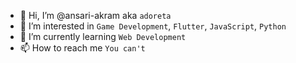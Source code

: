 - 👋 Hi, I’m @ansari-akram aka `adoreta`
- 👀 I’m interested in `Game Development`, `Flutter`, `JavaScript`, `Python`
- 🌱 I’m currently learning `Web Development`
- 📫 How to reach me `You can't`

<!---
ansari-akram/ansari-akram is a ✨ special ✨ repository because its `README.md` (this file) appears on your GitHub profile.
You can click the Preview link to take a look at your changes.
--->
